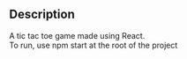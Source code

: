 ## Description

A tic tac toe game made using React.            
To run, use npm start at the root of the project
